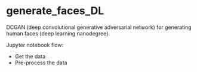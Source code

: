 # generate_faces_DL
 DCGAN (deep convolutional generative adversarial network) for generating human faces (deep learning nanodegree)  

Jupyter notebook flow:  

- Get the data
- Pre-process the data